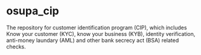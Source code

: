 # osupa_cip
The repository for customer identification program (CIP), which includes Know your customer (KYC), know your business (KYB), identity verification, anti-money laundary (AML) and other bank secrecy act (BSA) related checks.
